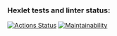 ### Hexlet tests and linter status:

[![Actions Status](https://github.com/anilukin/frontend-project-44/workflows/hexlet-check/badge.svg)](https://github.com/anilukin/frontend-project-44/actions)
[![Maintainability](https://api.codeclimate.com/v1/badges/aec75b8d7ce33290a25d/maintainability)](https://codeclimate.com/github/anilukin/frontend-project-44/maintainability)
